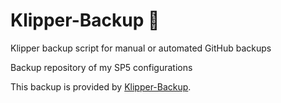 # Klipper-Backup 💾 
Klipper backup script for manual or automated GitHub backups

Backup repository of my SP5 configurations

This backup is provided by [Klipper-Backup](https://github.com/Staubgeborener/klipper-backup).
